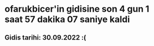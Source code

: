# ofarukbicer'in gidisine son 4 gun 1 saat 57 dakika 07 saniye kaldi

## Gidis tarihi: 30.09.2022 :(
